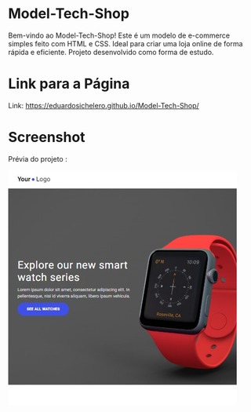 
# Model-Tech-Shop
Bem-vindo ao Model-Tech-Shop! Este é um modelo de e-commerce simples feito com HTML e CSS. Ideal para criar uma loja online de forma rápida e eficiente. Projeto desenvolvido como forma de estudo.


# Link para a Página

Link: https://eduardosichelero.github.io/Model-Tech-Shop/

# Screenshot
Prévia do projeto :

![screenshot](Screenshot.jpg)
